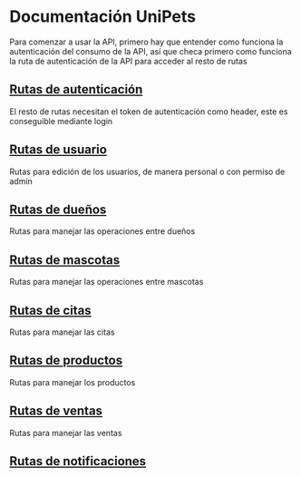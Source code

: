 # Documentación UniPets

Para comenzar a usar la API, primero hay que entender como funciona la autenticación del consumo de la API, así que checa primero como funciona la ruta de autenticación de la API para acceder al resto de rutas

## [Rutas de autenticación](docs/auth.md "Documentación de las rutas de autenticación")

El resto de rutas necesitan el token de autenticación como header, este es conseguible mediante login

## [Rutas de usuario](docs/users.md "Documentación de las rutas de manejo de usuarios")

Rutas para edición de los usuarios, de manera personal o con permiso de admin

## [Rutas de dueños](docs/owners.md "Documentación de las rutas de dueños")

Rutas para manejar las operaciones entre dueños

## [Rutas de mascotas](docs/pets.md "Documentación de las rutas de dueños")

Rutas para manejar las operaciones entre mascotas

## [Rutas de citas](docs/appointments.md)

Rutas para manejar las citas

## [Rutas de productos](docs/products.md)

Rutas para manejar los productos

## [Rutas de ventas](docs/sales.md)

Rutas para manejar las ventas

## [Rutas de notificaciones](docs/notifs.md)
